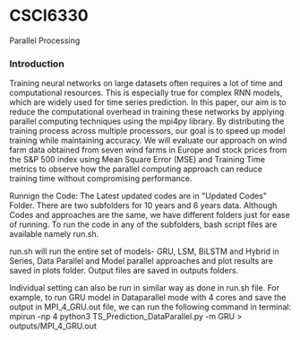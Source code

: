 # CSCI6330
Parallel Processing
### Introduction
Training neural networks on large datasets often requires a lot of time and computational resources. This is especially true for complex RNN models, which are widely used for time series prediction. In this paper, our aim is to reduce the computational overhead in training these networks by applying parallel computing techniques using the mpi4py library. By distributing the training process across multiple processors, our goal is to speed up model training while maintaining accuracy. We will evaluate our approach on wind farm data obtained from seven wind farms in Europe and stock prices from the S\&P 500 index using Mean Square Error (MSE) and Training Time metrics to observe how the parallel computing approach can reduce training time without compromising performance.

Runnign the Code:
The Latest updated codes are in "Updated Codes" Folder. There are two subfolders for 10 years and 6 years data. Although Codes and approaches are the same, we have different folders just for ease of running.
To run the code in any of the subfolders, bash script files are available namely run.sh.

run.sh will run the entire set of models- GRU, LSM, BiLSTM and Hybrid in Series, Data Parallel and Model parallel approaches and plot results are saved in plots folder. Output files are saved in outputs folders.

Individual setting can also be run in similar way as done in run.sh file.
For example, to run GRU model in Dataparallel mode with 4 cores and save the output in MPI_4_GRU.out file, we can run the following command in terminal:
mpirun -np 4 python3 TS_Prediction_DataParallel.py -m GRU > outputs/MPI_4_GRU.out
